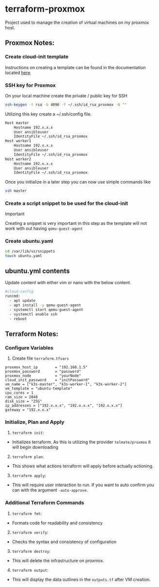 # terraform-proxmox

Project used to manage the creation of virtual machines on my proxmox host. 


## Proxmox Notes:

### Create cloud-init template

Instructions on creating a template can be found in the documentation located [here](https://registry.terraform.io/providers/Telmate/proxmox/latest/docs/guides/cloud-init%2520getting%2520started#creating-a-cloud-init-template).


### SSH key for Proxmox


On your local machine create the private / public key for SSH
```sh
ssh-keygen -t rsa -b 4096 -f ~/.ssh/id_rsa_proxmox -N ""
```

Utilizing this key create a ~/.ssh/config file.

```sh
Host master
	Hostname 192.x.x.x
	User ansibleuser
	IdentityFile ~/.ssh/id_rsa_proxmox
Host worker1
	Hostname 192.x.x.x
	User ansibleuser
	IdentityFile ~/.ssh/id_rsa_proxmox
Host worker2
	Hostname 192.x.x.x
	User ansibleuser
	IdentityFile ~/.ssh/id_rsa_proxmox
```

Once you initialize in a later step you can now use simple commands like

```sh
ssh master
```

### Create a script snippet to be used for the cloud-init

>[!IMPORTANT]
> Creating a snippet is very important in this step as the template will not work with out having `qemu-guest-agent`
>

### Create ubuntu.yaml

```sh
cd /var/lib/vz/snippets
touch ubuntu.yaml
```

## ubuntu.yml contents
Update content with either vim or nano with the below content.

```sh
#cloud-config
runcmd:
  - apt update
  - apt install -y qemu-guest-agent
  - systemctl start qemu-guest-agent
  - systemctl enable ssh
  - reboot
```

## Terraform Notes:

### Configure Variables

1. Create file `terraform.tfvars`

```
proxmox_host_ip        = "192.168.1.5"
proxmox_password       = "password"
proxmox_node           = "yourNode"
cloud_init_password    = "initPassword"
vm_name = ["k3s-master", "k3s-worker-1", "k3s-worker-2"]
vm_template = "ubuntu-template"
cpu_cores = 1
ram_size = 2048
disk_size = "25G"
ip_addresses = ["192.x.x.x", "192.x.x.x", "192.x.x.x"]
gateway = "192.x.x.x"
```

### Initialize, Plan and Apply



1. `terraform init`:
- Initializes terraform. As this is utilizing the provider `telmate/proxmox` it will begin downloading

2. `terraform plan`:
- This shows what actions terraform will apply before actually actioning.

3. `terraform apply`:
- This will require user interaction to run. If you want to auto confirm you can with the argument `-auto-approve`.


### Additional Terraform Commands
1. `terraform fmt`:
- Formats code for readability and consistency

2. `terraform verify`:
- Checks the syntax and consistency of configuration

3. `terraform destroy`:
- This will delete the infrastructure on proxmox.

4. `terraform output`:
- This will display the data outlines in the `outputs.tf` after VM creation.


